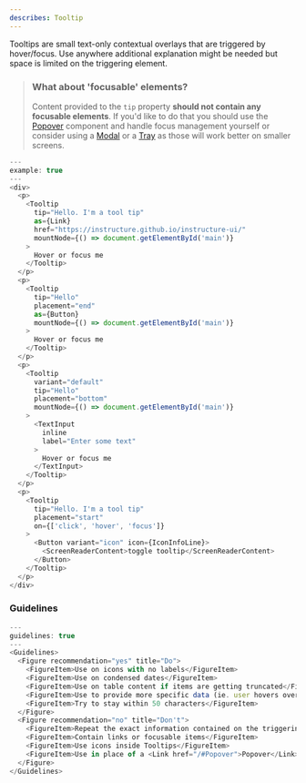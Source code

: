 ```yaml
---
describes: Tooltip
---
```


Tooltips are small text-only  contextual overlays that are triggered by hover/focus. Use anywhere additional explanation might be needed but space is limited on the triggering element.

> ### What about 'focusable' elements?
> Content provided to the `tip` property __should not contain any focusable elements__. If you'd like to do
that you should use the [Popover](#Popover) component and handle focus management yourself or
consider using a [Modal](#Modal) or a [Tray](#Tray) as those will work better on smaller screens.

```js
---
example: true
---
<div>
  <p>
    <Tooltip
      tip="Hello. I'm a tool tip"
      as={Link}
      href="https://instructure.github.io/instructure-ui/"
      mountNode={() => document.getElementById('main')}
    >
      Hover or focus me
    </Tooltip>
  </p>
  <p>
    <Tooltip
      tip="Hello"
      placement="end"
      as={Button}
      mountNode={() => document.getElementById('main')}
    >
      Hover or focus me
    </Tooltip>
  </p>
  <p>
    <Tooltip
      variant="default"
      tip="Hello"
      placement="bottom"
      mountNode={() => document.getElementById('main')}
    >
      <TextInput
        inline
        label="Enter some text"
      >
        Hover or focus me
      </TextInput>
    </Tooltip>
  </p>
  <p>
    <Tooltip
      tip="Hello. I'm a tool tip"
      placement="start"
      on={['click', 'hover', 'focus']}
    >
      <Button variant="icon" icon={IconInfoLine}>
        <ScreenReaderContent>toggle tooltip</ScreenReaderContent>
      </Button>
    </Tooltip>
  </p>
</div>
```

### Guidelines

```js
---
guidelines: true
---
<Guidelines>
  <Figure recommendation="yes" title="Do">
    <FigureItem>Use on icons with no labels</FigureItem>
    <FigureItem>Use on condensed dates</FigureItem>
    <FigureItem>Use on table content if items are getting truncated</FigureItem>
    <FigureItem>Use to provide more specific data (ie. user hovers over a chart element, Tooltip shows precise info)</FigureItem>
    <FigureItem>Try to stay within 50 characters</FigureItem>
  </Figure>
  <Figure recommendation="no" title="Don't">
    <FigureItem>Repeat the exact information contained on the triggering element</FigureItem>
    <FigureItem>Contain links or focusable items</FigureItem>
    <FigureItem>Use icons inside Tooltips</FigureItem>
    <FigureItem>Use in place of a <Link href="/#Popover">Popover</Link> or <Link href="/#Menu">Menu</Link></FigureItem>
  </Figure>
</Guidelines>
```
